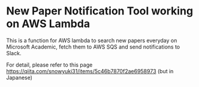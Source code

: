 # New Paper Notification Tool working on AWS Lambda

This is a function for AWS lambda to search new papers everyday on Microsoft Academic, fetch them to AWS SQS and send notifications to Slack.

For detail, please refer to this page https://qiita.com/snowyuki31/items/5c46b7870f2ae6958973 (but in Japanese)

